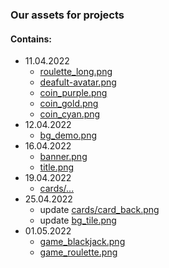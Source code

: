 ### Our assets for projects
#### Contains:
 - 11.04.2022
    - [roulette_long.png](https://github.com/RobuxRoll/casino-assets/blob/main/roulette_long.png)
    - [deafult-avatar.png](https://github.com/RobuxRoll/casino-assets/blob/main/deafult-avatar.png)
    - [coin_purple.png](https://github.com/RobuxRoll/casino-assets/blob/main/coin_purple.png)
    - [coin_gold.png](https://github.com/RobuxRoll/casino-assets/blob/main/coin_gold.png)
    - [coin_cyan.png](https://github.com/RobuxRoll/casino-assets/blob/main/coin_cyan.png)
 - 12.04.2022
    - [bg_demo.png](https://github.com/RobuxRoll/casino-assets/blob/main/bg_demo.png)
 - 16.04.2022
    - [banner.png](https://github.com/RobuxRoll/casino-assets/blob/main/banner.png)
    - [title.png](https://github.com/RobuxRoll/casino-assets/blob/main/title.png)
 - 19.04.2022
    - [cards/...](https://github.com/RobuxRoll/casino-assets/blob/main/cards)
 - 25.04.2022
    - update [cards/card_back.png](https://github.com/RobuxRoll/casino-assets/blob/main/cards/card_back.png)
    - update [bg_tile.png](https://github.com/RobuxRoll/casino-assets/blob/main/bg_tile.png)
 - 01.05.2022
    - [game_blackjack.png](https://github.com/RobuxRoll/casino-assets/blob/main/game_blackjack.png)
    - [game_roulette.png](https://github.com/RobuxRoll/casino-assets/blob/main/game_roulette.png)
